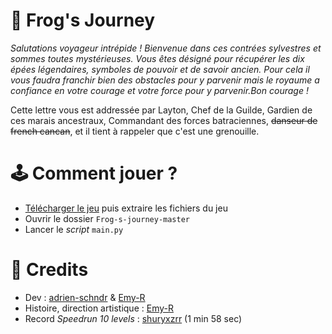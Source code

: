 # 🐸 Frog's Journey

*Salutations voyageur intrépide !
Bienvenue dans ces contrées sylvestres et sommes toutes mystérieuses.
Vous êtes désigné pour récupérer les dix épées légendaires, symboles de pouvoir et de savoir ancien.
Pour cela il vous faudra franchir bien des obstacles pour y parvenir mais le royaume a confiance en votre courage et votre force pour y parvenir.Bon courage !*

Cette lettre vous est addressée par Layton, Chef de la Guilde, Gardien de ces marais ancestraux, Commandant des forces batraciennes, ~~danseur de french cancan~~, et il tient à rappeler que c'est une grenouille.

# 🕹️ Comment jouer ?

- [Télécharger le jeu](https://codeload.github.com/adrien-schndr/Frog-s-journey/zip/refs/heads/master) puis extraire les fichiers du jeu
- Ouvrir le dossier `Frog-s-journey-master`
- Lancer le *script* `main.py`

# 🏅 Credits

- Dev : [adrien-schndr](https://github.com/adrien-schndr) & [Emy-R](https://github.com/Emy-R)
- Histoire, direction artistique : [Emy-R](https://github.com/Emy-R)
- Record *Speedrun 10 levels* : [shuryxzrr](https://github.com/shuryxzrr) (1 min 58 sec)
